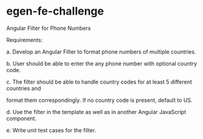 # egen-fe-challenge
Angular Filter for Phone Numbers

Requirements:

a. Develop an Angular Filter to format phone numbers of multiple countries.

b. User should be able to enter the any phone number with optional country code.

c. The filter should be able to handle country codes for at least 5 different countries and

format them correspondingly. If no country code is present, default to US.

d. Use the filter in the template as well as in another Angular JavaScript component.

e. Write unit test cases for the filter.
